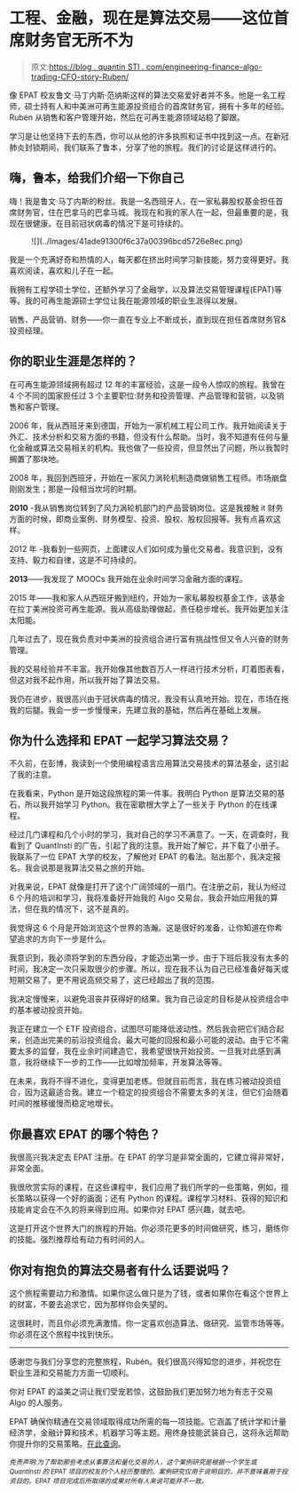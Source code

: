 # 工程、金融，现在是算法交易——这位首席财务官无所不为

> 原文:[https://blog . quantin STI . com/engineering-finance-algo-trading-CFO-story-Ruben/](https://blog.quantinsti.com/engineering-finance-algo-trading-cfo-story-ruben/)

像 EPAT 校友鲁文·马丁内斯·范纳斯这样的算法交易爱好者并不多。他是一名工程师，硕士持有人和中美洲可再生能源投资组合的首席财务官，拥有十多年的经验。Rubén 从销售和客户管理开始，然后在可再生能源领域站稳了脚跟。

学习是让他坚持下去的东西，你可以从他的许多执照和证书中找到这一点。在新冠肺炎封锁期间，我们联系了鲁本，分享了他的旅程。我们的讨论是这样进行的。

## **嗨，鲁本，给我们介绍一下你自己**

嗨！我是鲁文·马丁内斯的粉丝。我是一名西班牙人，在一家私募股权基金担任首席财务官，住在巴拿马的巴拿马城。我现在和我的家人在一起，但最重要的是，我现在很健康。在目前冠状病毒的情况下是可持续的。

<figure class="kg-card kg-image-card">![](../Images/41ade91300f6c37a00396bcd5726e8ec.png)</figure>

我是一个充满好奇和热情的人，每天都在挤出时间学习新技能，努力变得更好。我喜欢阅读，喜欢和儿子在一起。

我拥有工程学硕士学位，还额外学习了金融学，以及算法交易管理课程(EPAT)等等。我的可再生能源硕士学位让我在能源领域的职业生涯得以发展。

销售、产品营销、财务——你一直在专业上不断成长，直到现在担任首席财务官&投资经理。

## 你的职业生涯是怎样的？

在可再生能源领域拥有超过 12 年的丰富经验，这是一段令人惊叹的旅程。我曾在 4 个不同的国家担任过 3 个主要职位:财务和投资管理、产品管理和营销，以及销售和客户管理。

2006 年，我从西班牙来到德国，开始为一家机械工程公司工作。我开始阅读关于外汇、技术分析和交易方面的书籍，但没有什么帮助。当时，我不知道有任何与量化金融或算法交易相关的机构。我也做了一些投资，但显然出了问题，所以我暂时搁置了那块地。

2008 年，我回到西班牙，开始在一家风力涡轮机制造商做销售工程师。市场崩盘刚刚发生；那是一段相当坎坷的时期。

**2010** -我从销售岗位转到了风力涡轮机部门的产品营销岗位。这是我接触 it 财务方面的时候，即商业案例、财务模型、投资、股权、股权回报等。我有点喜欢这样。

2012 年 -我看到一些网页，上面建议人们如何成为量化交易者。我意识到，没有支持、毅力和自律，这是不可持续的。

**2013**——我发现了 MOOCs 我开始在业余时间学习金融方面的课程。

2015 年——我和家人从西班牙搬到纽约，开始为一家私募股权基金工作，该基金在拉丁美洲投资可再生能源。我从高级助理做起，责任稳步增长。我开始更加关注太阳能。

几年过去了，现在我负责对中美洲的投资组合进行富有挑战性但又令人兴奋的财务管理。

我的交易经验并不丰富。我开始像其他数百万人一样进行技术分析，盯着图表看，但这对我不起作用，所以我开始了算法交易。

我仍在进步，我很高兴由于冠状病毒的情况，我没有认真地开始。现在，市场在拖我的后腿。我会一步一步慢慢来，先建立我的基础，然后再在基础上发展。

## 你为什么选择和 EPAT 一起学习算法交易？

不久前，在彭博，我读到一个使用编程语言应用算法交易技术的算法基金，这引起了我的注意。

在我看来，Python 是开始这段旅程的第一件事。我明白 Python 是算法交易的基石，所以我开始学习 Python。我在密歇根大学上了一些关于 Python 的在线课程。

经过几门课程和几个小时的学习，我对自己的学习不满意了。一天，在调查时，我看到了 QuantInsti 的广告，引起了我的注意。我开始了解它，并下载了小册子。我联系了一位 EPAT 大学的校友，了解他对 EPAT 的看法。贴出那个，我决定报名。我会说那是我算法交易之旅的开始。

对我来说，EPAT 就像是打开了这个广阔领域的一扇门。在注册之前，我认为经过 6 个月的培训和学习，我将准备好开始我的 Algo 交易台。我会开始应用我的算法，但在我的情况下，这不是真的。

我觉得这 6 个月是开始浏览这个世界的浩瀚。这是很好的准备，让你知道在你希望追求的方向下一步是什么。

我意识到，我必须将学到的东西分段，才能迈出第一步。由于下班后我没有太多的时间，我决定一次只采取很少的步骤。所以，现在我不认为自己已经准备好每天或短期交易了。更不用说高频交易了，这已经超出了我的范围。

我决定慢慢来，以避免沮丧并获得好的结果。我为自己设定的目标是从投资组合中的基本被动投资开始。

我正在建立一个 ETF 投资组合，试图尽可能降低波动性。然后我会把它们结合起来，创造出完美的前沿投资组合。最大可能的回报和最小可能的波动。由于它不需要太多的监督，我在业余时间建造它，我希望很快开始投资。一旦我对此感到满意，我将继续下一步的工作——比如增加频率，开发算法等等。

在未来，我将不得不进化，变得更加老练。但就目前而言，我在练习被动投资组合，因为这最适合我。建立一个稳定的投资组合不需要太多的关注，但它们会随着时间的推移缓慢而稳定地增长。

## 你最喜欢 EPAT 的哪个特色？

我很高兴我决定去 EPAT 注册。在 EPAT 的学习是非常全面的，它建立得非常好，非常全面。

我很欣赏实际的课程，在这些课程中，我们应用了我们所学的一些策略，例如，擅长策略以获得一个好的画面；还有 Python 的课程。课程学习材料、获得的知识和技能肯定会在不久的将来得到应用。如果你对 EPAT 感兴趣，就去吧。

这是打开这个世界大门的旅程的开始。你必须花更多的时间做研究，练习，磨练你的技能。强烈推荐给有动力有时间的人。

## 你对有抱负的算法交易者有什么话要说吗？

这个旅程需要动力和激情。如果你这么做只是为了钱，或者如果你在看这个世界上的财富，不要去追求它，因为那样你会失望的。

这很耗时，而且你必须充满激情。你一定喜欢创造算法、做研究、监管市场等等。你必须在这个旅程中找到快乐。

* * *

感谢您与我们分享您的完整旅程，Rubén。我们很高兴得知您的进步，并祝您在职业生涯和交易能力方面一切顺利。

你对 EPAT 的溢美之词让我们受宠若惊，这鼓励我们更加努力地为有志于交易 Algo 的人服务。

EPAT 确保你精通在交易领域取得成功所需的每一项技能。它涵盖了统计学和计量经济学，金融计算和技术，机器学习等主题。用终身技能武装自己，这将永远帮助你提升你的交易策略。[在此查询](https://www.quantinsti.com/epat)。

*<small>免责声明:为了帮助那些考虑从事算法和量化交易的人，这个案例研究是根据一个学生或 QuantInsti 的 EPAT 项目的校友的个人经历整理的。案例研究仅用于说明目的，并不意味着用于投资目的。EPAT 项目完成后所取得的成果对所有人来说可能并不一致。</small>*